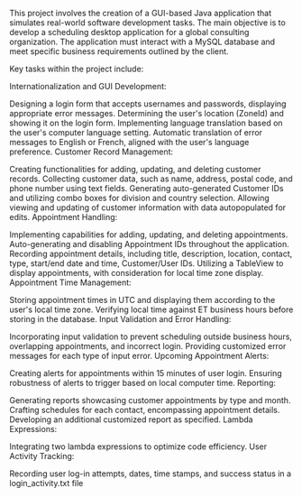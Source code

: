This project involves the creation of a GUI-based Java application that simulates real-world software development tasks. The main objective is to develop a scheduling desktop application for a global consulting organization. The application must interact with a MySQL database and meet specific business requirements outlined by the client.

Key tasks within the project include:

Internationalization and GUI Development:

Designing a login form that accepts usernames and passwords, displaying appropriate error messages.
Determining the user's location (ZoneId) and showing it on the login form.
Implementing language translation based on the user's computer language setting.
Automatic translation of error messages to English or French, aligned with the user's language preference.
Customer Record Management:

Creating functionalities for adding, updating, and deleting customer records.
Collecting customer data, such as name, address, postal code, and phone number using text fields.
Generating auto-generated Customer IDs and utilizing combo boxes for division and country selection.
Allowing viewing and updating of customer information with data autopopulated for edits.
Appointment Handling:

Implementing capabilities for adding, updating, and deleting appointments.
Auto-generating and disabling Appointment IDs throughout the application.
Recording appointment details, including title, description, location, contact, type, start/end date and time, Customer/User IDs.
Utilizing a TableView to display appointments, with consideration for local time zone display.
Appointment Time Management:

Storing appointment times in UTC and displaying them according to the user's local time zone.
Verifying local time against ET business hours before storing in the database.
Input Validation and Error Handling:

Incorporating input validation to prevent scheduling outside business hours, overlapping appointments, and incorrect login.
Providing customized error messages for each type of input error.
Upcoming Appointment Alerts:

Creating alerts for appointments within 15 minutes of user login.
Ensuring robustness of alerts to trigger based on local computer time.
Reporting:

Generating reports showcasing customer appointments by type and month.
Crafting schedules for each contact, encompassing appointment details.
Developing an additional customized report as specified.
Lambda Expressions:

Integrating two lambda expressions to optimize code efficiency.
User Activity Tracking:

Recording user log-in attempts, dates, time stamps, and success status in a login_activity.txt file
